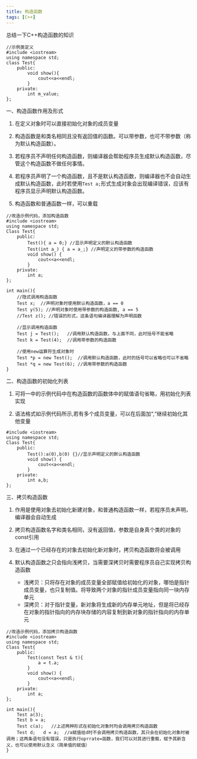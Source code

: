 ```yaml
---
title: 构造函数
tags: [C++]
---
```


总结一下C++构造函数的知识


```
//示例类定义
#include <iostream>
using namespace std;
class Test{
	public:
		void show(){
			cout<<a<<endl;
		}
	private:
		int m_value;
};
```

一、构造函数作用及形式

1. 在定义对象时可以直接初始化对象的成员变量

2. 构造函数是和类名相同且没有返回值的函数。可以带参数，也可不带参数（称为默认构造函数）。

3. 若程序员不声明任何构造函数，则编译器会帮助程序员生成默认构造函数，尽管这个构造函数不做任何事情。

4. 若程序员声明了一个构造函数，且不是默认构造函数，则编译器也不会自动生成默认构造函数，此时若使用`Test a;`形式生成对象会出现编译错误，应该有程序员显示声明默认构造函数。

5. 构造函数和普通函数一样，可以重载

```
//改造示例代码，添加构造函数
#include <iostream>
using namespace std;
Class Test{
	public:
		Test(){ a = 0;} //显示声明定义的默认构造函数
		Test(int a_) { a = a_;} //声明定义的带参数的构造函数
		void show() {
			cout<<a<<endl;
		}
	private:
		int a;
};

int main(){
	//隐式调用构造函数
	Test x;  //声明对象时使用默认构造函数，a == 0
	Test y(5); //声明对象时使用带参数的构造函数, a == 5
	//Test z(); //错误的形式，这条语句编译器理解为声明函数

	//显示调用构造函数
	Test j = Test();   //调用默认构造函数，与上面不同，此时括号不能省略
	Test k = Test(4);  //调用带参数的构造函数

	//使用new运算符生成对象时
	Test *p = new Test();  //调用默认构造函数，此时的括号可以省略也可以不省略
	Test *q = new Test(6); //调用带参数的构造函数
}
```

二、构造函数的初始化列表

1. 可将一中的示例代码中在构造函数的函数体中的赋值语句省略，用初始化列表实现

2. 语法格式如示例代码所示,若有多个成员变量，可以在后面加“,“继续初始化其他变量

```
#include <iostream>
using namespace std;
Class Test{
	public:
		Test():a(0),b(0) {}//显示声明定义的默认构造函数
		void show() {
			cout<<a<<endl;
		}
	private:
		int a,b;
};
```


三、拷贝构造函数

1. 作用是使用对象去初始化新建对象，和普通构造函数一样，若程序员未声明，编译器会自动生成

2. 拷贝构造函数名字和类名相同，没有返回值，参数是自身真个类的对象的const引用

3. 在通过一个已经存在的对象去初始化新对象时，拷贝构造函数将会被调用

4. 默认构造函数之只会指向浅拷贝，当需要深拷贝时需要程序员自己实现拷贝构造函数

	* 浅拷贝：只将存在对象的成员变量全部赋值给初始化的对象，哪怕是指针成员变量，也只复制值。将导致两个对象的指针成员变量指向同一块内存单元
	* 深拷贝：对于指针变量，新对象将生成新的内存单元地址，但是将已经存在对象的指针指向的内存块存储的内容复制到新对象的指针指向的内存单元

```
//改造示例代码，添加拷贝构造函数
#include <iostream>
using namespace std;
Class Test{
	public:
		Test(const Test & t){
			a = t.a;
		}
		void show() {
			cout<<a<<endl;
		}
	private:
		int a;
};

int main(){
	Test a(3);
	Test b = a;
	Test c(a);   //上述两种形式在初始化对象时均会调用拷贝构造函数
	Test d;   d = a;  //a赋值给d时不会调用拷贝构造函数，其只会在初始化对象时被调用；这两条语句没有错误，只是执行oprrate=函数，我们可以对其进行重载，赋予其新含义，也可以使用默认含义（简单值的赋值）
}
```